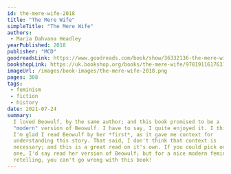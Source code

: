 ```yaml
---
id: the-mere-wife-2018
title: "The Mere Wife"
simpleTitle: "The Mere Wife"
authors: 
 - Maria Dahvana Headley
yearPublished: 2018
publisher: "MCD"
goodreadsLink: https://www.goodreads.com/book/show/36332136-the-mere-wife
bookshopLink: https://uk.bookshop.org/books/the-mere-wife/9781911617631
imageUrl: /images/book-images/the-mere-wife-2018.png
pages: 308
tags: 
 - feminism 
 - fiction 
 - history
date: 2021-07-24
summary: 
  I loved Beowulf, by the same author; and this book promised to be a
  "modern" version of Beowulf. I have to say, I quite enjoyed it. I think
  I'm glad I read Beowulf by her *first*, as it gave me context for
  understanding this story. That said, I don't think that context is
  necessary; and this is a great read on it's own. If you could pick only
  one, I'd say read her version of Beowulf; but for a nice modern feminist
  retelling, you can't go wrong with this book!
---
```


